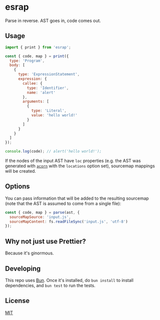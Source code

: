 # esrap

Parse in reverse. AST goes in, code comes out.

## Usage

```js
import { print } from 'esrap';

const { code, map } = print({
  type: 'Program',
  body: [
    {
      type: 'ExpressionStatement',
      expression: {
        callee: {
          type: 'Identifier',
          name: 'alert'
        },
        arguments: [
          {
            type: 'Literal',
            value: 'hello world!'
          }
        ]
      }
    }
  ]
});

console.log(code); // alert('hello world!');
```

If the nodes of the input AST have `loc` properties (e.g. the AST was generated with [`acorn`](https://github.com/acornjs/acorn/tree/master/acorn/#interface) with the `locations` option set), sourcemap mappings will be created.

## Options

You can pass information that will be added to the resulting sourcemap (note that the AST is assumed to come from a single file):

```js
const { code, map } = parse(ast, {
  sourceMapSource: 'input.js',
  sourceMapContent: fs.readFileSync('input.js', 'utf-8')
});
```

## Why not just use Prettier?

Because it's ginormous.

## Developing

This repo uses [Bun](https://bun.sh/). Once it's installed, do `bun install` to install dependencies, and `bun test` to run the tests.

## License

[MIT](LICENSE)

